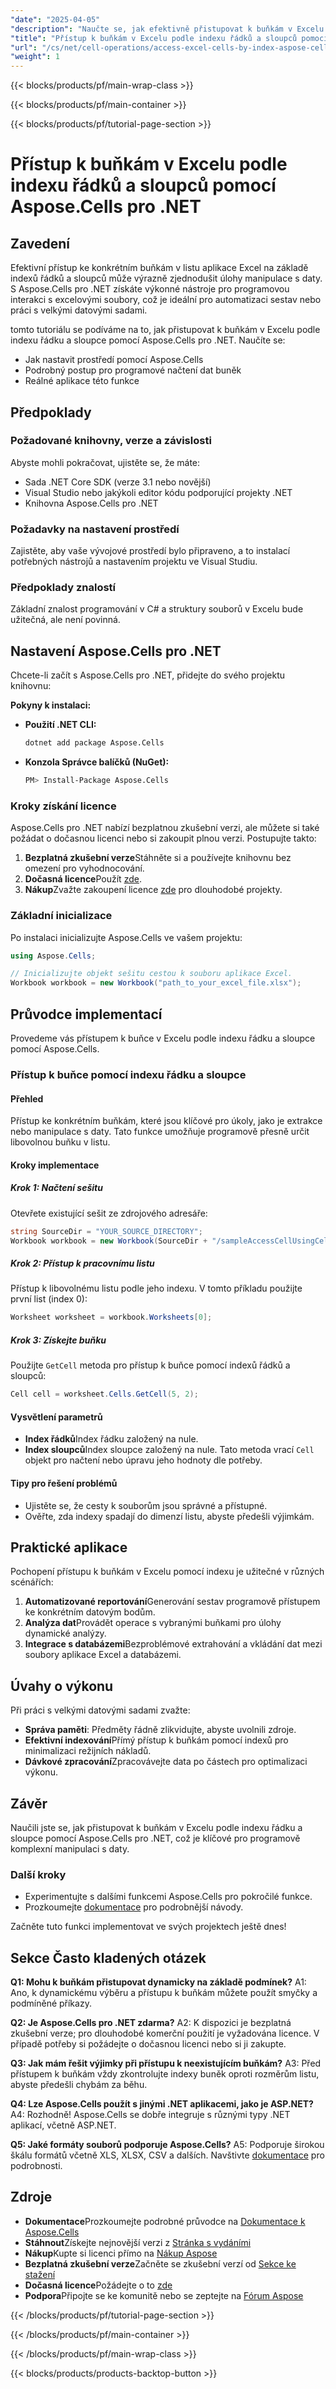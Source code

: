 ```yaml
---
"date": "2025-04-05"
"description": "Naučte se, jak efektivně přistupovat k buňkám v Excelu pomocí indexů řádků a sloupců s Aspose.Cells pro .NET. Tato příručka se zabývá nastavením, implementací a osvědčenými postupy."
"title": "Přístup k buňkám v Excelu podle indexu řádků a sloupců pomocí Aspose.Cells pro .NET"
"url": "/cs/net/cell-operations/access-excel-cells-by-index-aspose-cells-dotnet/"
"weight": 1
---
```


{{< blocks/products/pf/main-wrap-class >}}

{{< blocks/products/pf/main-container >}}

{{< blocks/products/pf/tutorial-page-section >}}


# Přístup k buňkám v Excelu podle indexu řádků a sloupců pomocí Aspose.Cells pro .NET

## Zavedení

Efektivní přístup ke konkrétním buňkám v listu aplikace Excel na základě indexů řádků a sloupců může výrazně zjednodušit úlohy manipulace s daty. S Aspose.Cells pro .NET získáte výkonné nástroje pro programovou interakci s excelovými soubory, což je ideální pro automatizaci sestav nebo práci s velkými datovými sadami.

tomto tutoriálu se podíváme na to, jak přistupovat k buňkám v Excelu podle indexu řádku a sloupce pomocí Aspose.Cells pro .NET. Naučíte se:
- Jak nastavit prostředí pomocí Aspose.Cells
- Podrobný postup pro programové načtení dat buněk
- Reálné aplikace této funkce

## Předpoklady

### Požadované knihovny, verze a závislosti
Abyste mohli pokračovat, ujistěte se, že máte:
- Sada .NET Core SDK (verze 3.1 nebo novější)
- Visual Studio nebo jakýkoli editor kódu podporující projekty .NET
- Knihovna Aspose.Cells pro .NET

### Požadavky na nastavení prostředí
Zajistěte, aby vaše vývojové prostředí bylo připraveno, a to instalací potřebných nástrojů a nastavením projektu ve Visual Studiu.

### Předpoklady znalostí
Základní znalost programování v C# a struktury souborů v Excelu bude užitečná, ale není povinná. 

## Nastavení Aspose.Cells pro .NET
Chcete-li začít s Aspose.Cells pro .NET, přidejte do svého projektu knihovnu:

**Pokyny k instalaci:**
- **Použití .NET CLI:**
  ```bash
  dotnet add package Aspose.Cells
  ```
- **Konzola Správce balíčků (NuGet):**
  ```bash
  PM> Install-Package Aspose.Cells
  ```

### Kroky získání licence
Aspose.Cells pro .NET nabízí bezplatnou zkušební verzi, ale můžete si také požádat o dočasnou licenci nebo si zakoupit plnou verzi. Postupujte takto:
1. **Bezplatná zkušební verze**Stáhněte si a používejte knihovnu bez omezení pro vyhodnocování.
2. **Dočasná licence**Použít [zde](https://purchase.aspose.com/temporary-license/).
3. **Nákup**Zvažte zakoupení licence [zde](https://purchase.aspose.com/buy) pro dlouhodobé projekty.

### Základní inicializace
Po instalaci inicializujte Aspose.Cells ve vašem projektu:

```csharp
using Aspose.Cells;

// Inicializujte objekt sešitu cestou k souboru aplikace Excel.
Workbook workbook = new Workbook("path_to_your_excel_file.xlsx");
```

## Průvodce implementací
Provedeme vás přístupem k buňce v Excelu podle indexu řádku a sloupce pomocí Aspose.Cells.

### Přístup k buňce pomocí indexu řádku a sloupce
#### Přehled
Přístup ke konkrétním buňkám, které jsou klíčové pro úkoly, jako je extrakce nebo manipulace s daty. Tato funkce umožňuje programově přesně určit libovolnou buňku v listu.

#### Kroky implementace
##### Krok 1: Načtení sešitu
Otevřete existující sešit ze zdrojového adresáře:

```csharp
string SourceDir = "YOUR_SOURCE_DIRECTORY";
Workbook workbook = new Workbook(SourceDir + "/sampleAccessCellUsingCellIndexInCellsCollection.xlsx");
```

##### Krok 2: Přístup k pracovnímu listu
Přístup k libovolnému listu podle jeho indexu. V tomto příkladu použijte první list (index 0):

```csharp
Worksheet worksheet = workbook.Worksheets[0];
```

##### Krok 3: Získejte buňku
Použijte `GetCell` metoda pro přístup k buňce pomocí indexů řádků a sloupců:

```csharp
Cell cell = worksheet.Cells.GetCell(5, 2);
```

#### Vysvětlení parametrů
- **Index řádků**Index řádku založený na nule.
- **Index sloupců**Index sloupce založený na nule.
Tato metoda vrací `Cell` objekt pro načtení nebo úpravu jeho hodnoty dle potřeby. 

#### Tipy pro řešení problémů
- Ujistěte se, že cesty k souborům jsou správné a přístupné.
- Ověřte, zda indexy spadají do dimenzí listu, abyste předešli výjimkám.

## Praktické aplikace
Pochopení přístupu k buňkám v Excelu pomocí indexu je užitečné v různých scénářích:
1. **Automatizované reportování**Generování sestav programově přístupem ke konkrétním datovým bodům.
2. **Analýza dat**Provádět operace s vybranými buňkami pro úlohy dynamické analýzy.
3. **Integrace s databázemi**Bezproblémové extrahování a vkládání dat mezi soubory aplikace Excel a databázemi.

## Úvahy o výkonu
Při práci s velkými datovými sadami zvažte:
- **Správa paměti**: Předměty řádně zlikvidujte, abyste uvolnili zdroje.
- **Efektivní indexování**Přímý přístup k buňkám pomocí indexů pro minimalizaci režijních nákladů.
- **Dávkové zpracování**Zpracovávejte data po částech pro optimalizaci výkonu.

## Závěr
Naučili jste se, jak přistupovat k buňkám v Excelu podle indexu řádku a sloupce pomocí Aspose.Cells pro .NET, což je klíčové pro programově komplexní manipulaci s daty. 

### Další kroky
- Experimentujte s dalšími funkcemi Aspose.Cells pro pokročilé funkce.
- Prozkoumejte [dokumentace](https://reference.aspose.com/cells/net/) pro podrobnější návody.

Začněte tuto funkci implementovat ve svých projektech ještě dnes!

## Sekce Často kladených otázek
**Q1: Mohu k buňkám přistupovat dynamicky na základě podmínek?**
A1: Ano, k dynamickému výběru a přístupu k buňkám můžete použít smyčky a podmíněné příkazy.

**Q2: Je Aspose.Cells pro .NET zdarma?**
A2: K dispozici je bezplatná zkušební verze; pro dlouhodobé komerční použití je vyžadována licence. V případě potřeby si požádejte o dočasnou licenci nebo si ji zakupte.

**Q3: Jak mám řešit výjimky při přístupu k neexistujícím buňkám?**
A3: Před přístupem k buňkám vždy zkontrolujte indexy buněk oproti rozměrům listu, abyste předešli chybám za běhu.

**Q4: Lze Aspose.Cells použít s jinými .NET aplikacemi, jako je ASP.NET?**
A4: Rozhodně! Aspose.Cells se dobře integruje s různými typy .NET aplikací, včetně ASP.NET.

**Q5: Jaké formáty souborů podporuje Aspose.Cells?**
A5: Podporuje širokou škálu formátů včetně XLS, XLSX, CSV a dalších. Navštivte [dokumentace](https://reference.aspose.com/cells/net/) pro podrobnosti.

## Zdroje
- **Dokumentace**Prozkoumejte podrobné průvodce na [Dokumentace k Aspose.Cells](https://reference.aspose.com/cells/net/)
- **Stáhnout**Získejte nejnovější verzi z [Stránka s vydáními](https://releases.aspose.com/cells/net/)
- **Nákup**Kupte si licenci přímo na [Nákup Aspose](https://purchase.aspose.com/buy)
- **Bezplatná zkušební verze**Začněte se zkušební verzí od [Sekce ke stažení](https://releases.aspose.com/cells/net/)
- **Dočasná licence**Požádejte o to [zde](https://purchase.aspose.com/temporary-license/)
- **Podpora**Připojte se ke komunitě nebo se zeptejte na [Fórum Aspose](https://forum.aspose.com/c/cells/9)

{{< /blocks/products/pf/tutorial-page-section >}}

{{< /blocks/products/pf/main-container >}}

{{< /blocks/products/pf/main-wrap-class >}}

{{< blocks/products/products-backtop-button >}}